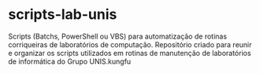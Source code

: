 # scripts-lab-unis
Scripts (Batchs, PowerShell ou VBS) para automatização de rotinas corriqueiras de laboratórios de computação.
Repositório criado para reunir e organizar os scripts utilizados em rotinas de manutenção de laboratórios de informática do Grupo UNIS.kungfu
